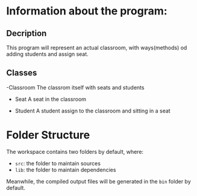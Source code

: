 # Information about the program:

## Decription
This program will represent an actual classroom, with ways(methods) od adding students and assign seat.

## Classes

-Classroom
  The classrom itself with seats and students

- Seat
  A seat in the classroom

- Student
  A student assign to the classroom and sitting in a seat

# Folder Structure

The workspace contains two folders by default, where:

- `src`: the folder to maintain sources
- `lib`: the folder to maintain dependencies

Meanwhile, the compiled output files will be generated in the `bin` folder by default.
